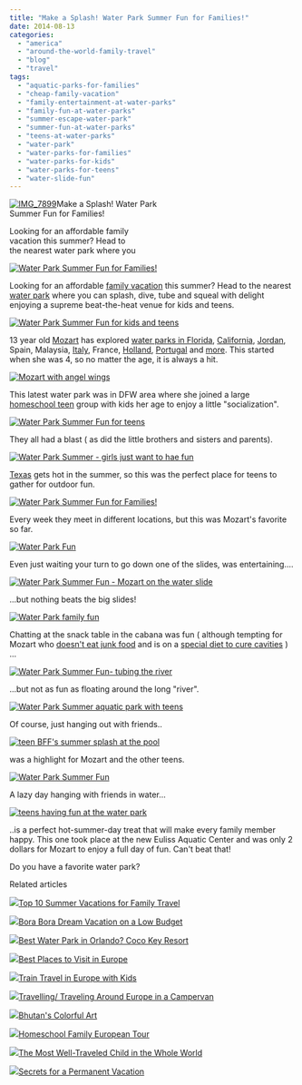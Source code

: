 ```yaml
---
title: "Make a Splash! Water Park Summer Fun for Families!"
date: 2014-08-13
categories: 
  - "america"
  - "around-the-world-family-travel"
  - "blog"
  - "travel"
tags: 
  - "aquatic-parks-for-families"
  - "cheap-family-vacation"
  - "family-entertainment-at-water-parks"
  - "family-fun-at-water-parks"
  - "summer-escape-water-park"
  - "summer-fun-at-water-parks"
  - "teens-at-water-parks"
  - "water-park"
  - "water-parks-for-families"
  - "water-parks-for-kids"
  - "water-parks-for-teens"
  - "water-slide-fun"
---
```


[![IMG_7899](https://pub-ac94b3f306b24c0dba4238943c97f2e1.r2.dev/6a00e5502a9507883301a511f4df0b970c.jpg "IMG_7899")](https://pub-ac94b3f306b24c0dba4238943c97f2e1.r2.dev/6a00e5502a9507883301a511f4df0b970c.jpg)Make a Splash! Water Park  
Summer Fun for Families!  
  
Looking for an affordable family  
vacation this summer? Head to  
the nearest water park where you

<!--more-->  
[![ Water Park Summer Fun for Families!](https://pub-ac94b3f306b24c0dba4238943c97f2e1.r2.dev/6a00e5502a9507883301b7c6cb24a6970b.png " Water Park Summer Fun for Families!")](https://pub-ac94b3f306b24c0dba4238943c97f2e1.r2.dev/6a00e5502a9507883301b7c6cb24a6970b.png)  
  
Looking for an affordable [family vacation](http://soultravelers3new.local/2014/06/top-10-summer-vacations-for-family-travel-.html "top family summer vacations") this summer? Head to the nearest [water park](http://soultravelers3new.local/2012/07/best-water-park-in-orlando-coco-key-resort.html "best water park in orlando, florida") where you can splash, dive, tube and squeal with delight enjoying a supreme beat-the-heat venue for kids and teens.  
  
[![ Water Park Summer Fun for kids and teens](https://pub-ac94b3f306b24c0dba4238943c97f2e1.r2.dev/6a00e5502a9507883301a73e00de75970d.png " Water Park Summer Fun for kids and teens")](https://pub-ac94b3f306b24c0dba4238943c97f2e1.r2.dev/6a00e5502a9507883301a73e00de75970d.png)  
  
13 year old [Mozart](http://soultravelers3new.local/2014/06/demi-lovato-dianna-de-la-garza-singing-and-mozarts-sat-score.html "Mozart singer") has explored [water parks in Florida](http://soultravelers3new.local/2011/10/florida-road-trip-sun-fun-family-vacation.html "road trip florida"), [California](http://soultravelers3new.local/2012/08/top-10-california-destinations.html "California best destinations"), [Jordan](http://soultravelers3new.local/2011/08/how-to-prevent-travel-burnout.html "how to prevent travel burn out"), Spain, Malaysia, [Italy](http://soultravelers3new.local/2007/05/tuscany-camping.html "camping in Tuscany"), France, [Holland](http://soultravelers3new.local/2006/08/best-campsite-y.html "camping holland"), [Portugal](http://soultravelers3new.local/2013/02/only-place-in-europe-to-swim-with-dolphins-portugal.html "swimming with dolphins portugal") and [more](http://soultravelers3new.local/2007/05/italian-memoria.html "Venice camping"). This started when she was 4, so no matter the age, it is always a hit.  
  
[![Mozart with angel wings](https://pub-ac94b3f306b24c0dba4238943c97f2e1.r2.dev/6a00e5502a9507883301a73e00de7d970d.png "Mozart with angel wings")](https://pub-ac94b3f306b24c0dba4238943c97f2e1.r2.dev/6a00e5502a9507883301a73e00de7d970d.png)  
  
  
This latest water park was in DFW area where she joined a large [homeschool teen](http://soultravelers3new.local/2013/07/homeschool-high-school-and-world-travel.html "homeschool teen") group with kids her age to enjoy a little "socialization".  
  
[![ Water Park Summer Fun for teens](https://pub-ac94b3f306b24c0dba4238943c97f2e1.r2.dev/6a00e5502a9507883301a73e00de88970d.png " Water Park Summer Fun for teens")](https://pub-ac94b3f306b24c0dba4238943c97f2e1.r2.dev/6a00e5502a9507883301a73e00de88970d.png)  
  
They all had a blast ( as did the little brothers and sisters and parents).  
  
[![ Water Park Summer - girls just want to hae fun](https://pub-ac94b3f306b24c0dba4238943c97f2e1.r2.dev/6a00e5502a9507883301a511f58c4b970c.png " Water Park Summer - girls just want to hae fun")](https://pub-ac94b3f306b24c0dba4238943c97f2e1.r2.dev/6a00e5502a9507883301a511f58c4b970c.png)  
  
[Texas](http://soultravelers3new.local/2014/02/dallas-luxury-resort-arriving-to-big-d-in-style.html "Texas road trip") gets hot in the summer, so this was the perfect place for teens to gather for outdoor fun.

[![ Water Park Summer Fun for Families!](https://pub-ac94b3f306b24c0dba4238943c97f2e1.r2.dev/6a00e5502a9507883301a73e00deb3970d.png " Water Park Summer Fun for Families!")](https://pub-ac94b3f306b24c0dba4238943c97f2e1.r2.dev/6a00e5502a9507883301a73e00deb3970d.png)

Every week they meet in different locations, but this was Mozart's favorite so far.  
  
[![ Water Park  Fun ](https://pub-ac94b3f306b24c0dba4238943c97f2e1.r2.dev/6a00e5502a9507883301a73e00debc970d.png " Water Park  Fun ")](https://pub-ac94b3f306b24c0dba4238943c97f2e1.r2.dev/6a00e5502a9507883301a73e00debc970d.png)  
  
Even just waiting your turn to go down one of the slides, was entertaining....  
  
[![ Water Park Summer Fun - Mozart on the water slide](https://pub-ac94b3f306b24c0dba4238943c97f2e1.r2.dev/6a00e5502a9507883301b7c6cb2508970b.png " Water Park Summer Fun - Mozart on the water slide")](https://pub-ac94b3f306b24c0dba4238943c97f2e1.r2.dev/6a00e5502a9507883301b7c6cb2508970b.png)  
  
...but nothing beats the big slides!  
  
[![ Water Park family fun](https://pub-ac94b3f306b24c0dba4238943c97f2e1.r2.dev/6a00e5502a9507883301b7c6cb251a970b.png " Water Park family fun")](https://pub-ac94b3f306b24c0dba4238943c97f2e1.r2.dev/6a00e5502a9507883301b7c6cb251a970b.png)  
  
Chatting at the snack table in the cabana was fun ( although tempting for Mozart who [doesn't eat junk food](http://soultravelers3new.local/2014/06/how-to-stay-healthy-while-traveling-paleo-road-trip.html "healthy food while traveling") and is on a [special diet to cure cavities](http://soultravelers3new.local/2013/03/curing-gum-disease-and-cavities-naturally.html "how to cure cavities and gum disease") ) ...  
  
[![ Water Park Summer Fun- tubing the river](https://pub-ac94b3f306b24c0dba4238943c97f2e1.r2.dev/6a00e5502a9507883301a511f58caf970c.png " Water Park Summer Fun- tubing the river")](https://pub-ac94b3f306b24c0dba4238943c97f2e1.r2.dev/6a00e5502a9507883301a511f58caf970c.png)  
  
...but not as fun as floating around the long "river".  
  
[![ Water Park Summer aquatic park with teens](https://pub-ac94b3f306b24c0dba4238943c97f2e1.r2.dev/6a00e5502a9507883301a511f58ccc970c.png " Water Park Summer aquatic park with teens")](https://pub-ac94b3f306b24c0dba4238943c97f2e1.r2.dev/6a00e5502a9507883301a511f58ccc970c.png)  
  
Of course, just hanging out with friends..  
  
[![teen BFF's summer splash at the pool](https://pub-ac94b3f306b24c0dba4238943c97f2e1.r2.dev/6a00e5502a9507883301a511f58ce5970c.png "teen BFF's summer splash at the pool")](https://pub-ac94b3f306b24c0dba4238943c97f2e1.r2.dev/6a00e5502a9507883301a511f58ce5970c.png)  
  
was a highlight for Mozart and the other teens.  
  
[![ Water Park Summer Fun ](https://pub-ac94b3f306b24c0dba4238943c97f2e1.r2.dev/6a00e5502a9507883301a73e00df1d970d.png " Water Park Summer Fun ")](https://pub-ac94b3f306b24c0dba4238943c97f2e1.r2.dev/6a00e5502a9507883301a73e00df1d970d.png)  
  
A lazy day hanging with friends in water...  
  
[![teens having fun at the water park](https://pub-ac94b3f306b24c0dba4238943c97f2e1.r2.dev/6a00e5502a9507883301a511f58d03970c.png "teens having fun at the water park")](https://pub-ac94b3f306b24c0dba4238943c97f2e1.r2.dev/6a00e5502a9507883301a511f58d03970c.png)  
  
..is a perfect hot-summer-day treat that will make every family member happy. This one took place at the new Euliss Aquatic Center and was only 2 dollars for Mozart to enjoy a full day of fun. Can't beat that!  
  
Do you have a favorite water park?

Related articles

[![](http://i.zemanta.com/277908180_80_80.jpg)](http://soultravelers3new.local/2014/06/top-10-summer-vacations-for-family-travel-.html)[Top 10 Summer Vacations for Family Travel](http://soultravelers3new.local/2014/06/top-10-summer-vacations-for-family-travel-.html)

[![](http://i.zemanta.com/264138071_80_80.jpg)](http://soultravelers3new.local/2014/04/bora-bora-dream-vacation-on-a-low-budget.html)[Bora Bora Dream Vacation on a Low Budget](http://soultravelers3new.local/2014/04/bora-bora-dream-vacation-on-a-low-budget.html)

[![](http://i.zemanta.com/103090617_80_80.jpg)](http://soultravelers3new.local/2012/07/best-water-park-in-orlando-coco-key-resort.html)[Best Water Park in Orlando? Coco Key Resort](http://soultravelers3new.local/2012/07/best-water-park-in-orlando-coco-key-resort.html)

[![](http://i.zemanta.com/201763828_80_80.jpg)](http://soultravelers3new.local/2013/09/best-places-to-visit-in-europe.html)[Best Places to Visit in Europe](http://soultravelers3new.local/2013/09/best-places-to-visit-in-europe.html)

[![](http://i.zemanta.com/172468718_80_80.jpg)](http://soultravelers3new.local/2013/05/train-travel-in-europe-with-kids.html)[Train Travel in Europe with Kids](http://soultravelers3new.local/2013/05/train-travel-in-europe-with-kids.html)

[![](http://i.zemanta.com/101284346_80_80.jpg)](http://soultravelers3new.local/2012/07/travelling-traveling-around-europe-in-a-campervan.html)[Travelling/ Traveling Around Europe in a Campervan](http://soultravelers3new.local/2012/07/travelling-traveling-around-europe-in-a-campervan.html)

[![](http://i.zemanta.com/93117408_80_80.jpg)](http://soultravelers3new.local/2012/06/bhutans-colorful-art.html)[Bhutan's Colorful Art](http://soultravelers3new.local/2012/06/bhutans-colorful-art.html)

[![](http://i.zemanta.com/253943088_80_80.jpg)](http://soultravelers3new.local/2014/03/homeschool-family-european-tour.html)[Homeschool Family European Tour](http://soultravelers3new.local/2014/03/homeschool-family-european-tour.html)

[![](http://i.zemanta.com/207027430_80_80.jpg)](http://soultravelers3new.local/2013/09/the-most-well-traveled-child-in-the-whole-world.html)[The Most Well-Traveled Child in the Whole World](http://soultravelers3new.local/2013/09/the-most-well-traveled-child-in-the-whole-world.html)

[![](http://i.zemanta.com/197008054_80_80.jpg)](http://soultravelers3new.local/2013/08/secrets-for-a-permanent-vacation-travel-tips.html)[Secrets for a Permanent Vacation](http://soultravelers3new.local/2013/08/secrets-for-a-permanent-vacation-travel-tips.html)
